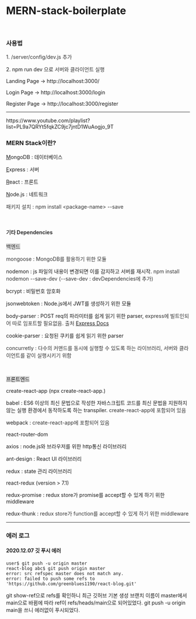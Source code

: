 # MERN-stack-boilerplate
<p data-ke-size="size16">&nbsp;</p>
<h3 data-ke-size="size23">사용법</h3>
<p><span style="color: #333333;">1. /server/config/dev.js 추가</span></p>
<p>2. npm run dev 으로 <span style="color: #333333;">서버와 클라이언트 실행</span></p>
<p>Landing Page -&gt; http://localhost:3000/</p>
<p>Login Page -&gt; http://localhost:3000/login</p>
<p>Register Page -&gt; http://localhost:3000/register</p>
<hr contenteditable="false" data-ke-type="horizontalRule" data-ke-style="style6" />
<p>https://www.youtube.com/playlist?list=PL9a7QRYt5fqkZC9jc7jntD1WuAogjo_9T</p>
<h3 data-ke-size="size23"><b>MERN</b> Stack이란?</h3>
<p><u>M</u>ongoDB : 데이터베이스</p>
<p><u>E</u>xpress : 서버</p>
<p><u>R</u>eact : 프론트</p>
<p><u>N</u>ode.js : 네트워크</p>
<p><span style="color: #333333;">패키지 설치 : npm install &lt;package-name&gt; --save</span></p>

<p>&nbsp;</p>
<h4 data-ke-size="size20"><span style="color: #333333;">기타 Dependencies</span></h4>
<p><span style="color: #333333; background-color: #dddddd;">백엔드</span></p>
<p><span style="color: #333333;">mongoose : MongoDB를 활용하기 위한 모듈</span></p>
<p>nodemon<span style="color: #333333;">&nbsp;</span>: js 파일의 내용이 변경되면 이를 감지하고 서버를 재시작.&nbsp;<span style="color: #333333;">npm install nodemon --save-dev (--save-dev :<span>&nbsp;</span></span><span style="color: #333333;">devDependencies에 추가)</span><span></span></p>
<p>bcrypt : 비밀번호 암호화</p>
<p><span style="letter-spacing: 0px;">jsonwebtoken : Node.js에서 JWT를 생성하기 위한 모듈</span></p>
<p><span style="letter-spacing: 0px;">body-parser : POST req의 파라미터를 쉽게 읽기 위한 parser, <span style="color: #333333;">express에 빌트인되어 따로 임포트할 필요없음. 출처</span><span style="color: #333333;">&nbsp;</span><a href="https://expressjs.com/en/4x/api.html#express-json-middleware">Express Docs</a></span></p>
<p><span style="letter-spacing: 0px;">cookie-parser : 요청된 쿠키를 쉽게 읽기 위한 parser</span><span style="letter-spacing: 0px;"></span></p>
<p><span style="letter-spacing: 0px;"><span style="color: #333333;">concurretly : 다수의 커맨드를 동시에 실행할 수 있도록 하는 라이브러리, 서버와 클라이언트를 같이 실행시키기 위함</span></span></p>
<p>&nbsp;</p>
<p><span style="letter-spacing: 0px; background-color: #dddddd;">프론트엔드</span></p>
<p>create-react-app (npx create-react-app.)</p>
<p>babel : ES6 이상의 최신 문법으로 작성한 자바스크립트 코드를 최신 문법을 지원하지 않는 실행 환경에서 동작하도록 하는 transpiler. <span style="color: #333333;">create-react-app에 포함되어 있음</span><span style="color: #333333;"></span></p>
<p>webpack : <span style="color: #333333;">create-react-app에 포함되어 있음</span></p>
<p>react-router-dom</p>
<p><span>axios : node.js와 브라우저를 위한 http통신 라이브러리</span></p>
<p><span>ant-design : React UI 라이브러리</span></p>
<p><span>redux : state 관리 라이브러리</span></p>
<p><span>react-redux (version &gt; 7.1)</span></p>
<p><span>redux-promise : redux store가 promise를 accept할 수 있게 하기 위한 middleware</span></p>
<p><span>redux-thunk : <span style="color: #333333;">redux store가 function를 accept할 수 있게 하기 위한</span><span style="color: #333333;">&nbsp;middleware</span></span></p>
<hr contenteditable="false" data-ke-type="horizontalRule" data-ke-style="style6" />
<h3 data-ke-size="size23"><span>에러 로그</span></h3>
<h4 data-ke-size="size20"><span>2020.12.07 깃 푸시 에러</span></h4>
<pre id="code_1607320307924" class="html xml" data-ke-language="html" data-ke-type="codeblock"><code>user$ git push -u origin master
react-blog abc$ git push origin master
error: src refspec master does not match any.
error: failed to push some refs to 'https://github.com/greenblues1190/react-blog.git'</code></pre>
<p>git show-ref으로 refs를 확인하니 최근 깃허브 기본 생성 브랜치 이름이 master에서 main으로 바뀜에 따라 ref이 refs/heads/main으로 되어있었다. git push -u origin main을 쓰니 에러없이 푸시되었다.</p>
